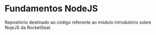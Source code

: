 # Fundamentos NodeJS

Repositório destinado ao código referente ao módulo introdutório sobre NojeJS da RocketSeat.
